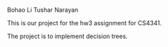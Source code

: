 Bohao Li
Tushar Narayan

This is our project for the hw3 assignment for CS4341.

The project is to implement decision trees.

